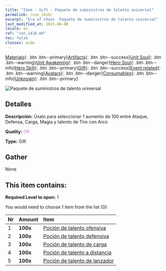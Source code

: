 ```yaml
---
title: "Item - Gift - Paquete de suministros de talento universal"
permalink: /con_1418/
excerpt: "Era of Chaos  Paquete de suministros de talento universal"
last_modified_at: 2021-06-08
locale: es
ref: "con_1418.md"
toc: false
classes: wide
---
```

 [Materials](/ItemsES/){: .btn .btn--primary}[Artifacts](/ItemsES/Artifacts/){: .btn .btn--success}[Unit Soul](/ItemsES/UnitSoul/){: .btn .btn--warning}[Unit Awakening](/ItemsES/UnitAwakening/){: .btn .btn--danger}[Hero Soul](/ItemsES/HeroSoul/){: .btn .btn--info}[Hero Skill](/ItemsES/HeroSkill/){: .btn .btn--primary}[Gift](/ItemsES/Gift/){: .btn .btn--success}[Event related](/ItemsES/Events/){: .btn .btn--warning}[Avatars](/ItemsES/Avatars/){: .btn .btn--danger}[Consumables](/ItemsES/Consumables/){: .btn .btn--info}[Unknown](/ItemsES/Unknown/){: .btn .btn--primary}

 ![Paquete de suministros de talento universal](/images/t/i_907032.png)

## Detalles
 **Descripción:** Úsalo para seleccionar 1 aumento de 100 entre Ataque, Defensa, Carga, Magia y talento de Tiro con Arco

 **Quality:** <span style="color: #DA70D6">OK</span>

 **Type:** Gift

## Gather

  None

## This item contains:

 **Required Level to open:** 1

 You would need to choose 1 item from the list (0):

  | Nr | Amount |     Item    |
  |:---|:-------|:------------|
  | 1 |  **100x** | [Poción de talento ofensiva](/ItemsES/con_786/) |  | 
  | 2 |  **100x** | [Poción de talento defensiva](/ItemsES/con_787/) |  | 
  | 3 |  **100x** | [Poción de talento de carga](/ItemsES/con_788/) |  | 
  | 4 |  **100x** | [Poción de talento a distancia](/ItemsES/con_789/) |  | 
  | 5 |  **100x** | [Poción de talento de lanzador](/ItemsES/con_790/) |  | 
